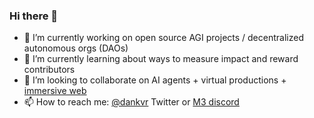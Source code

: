 ### Hi there 👋

- 🔭 I’m currently working on open source AGI projects / decentralized autonomous orgs (DAOs)
- 🌱 I’m currently learning about ways to measure impact and reward contributors
- 👯 I’m looking to collaborate on AI agents + virtual productions + [immersive web](https://github.com/hyperfy-xyz)
- 📫 How to reach me: [@dankvr](https://twitter.com/dankvr) Twitter or [M3 discord](https://discord.gg/FJJb2EkWCh)

<!-- WALLET-LINKING-BEGIN
{
  "lastUpdated": "2025-05-30T17:52:39.853Z",
  "wallets": [
    {
      "chain": "ethereum",
      "address": "0xaAeaFB1d364273f0d074C7Fa0548e2Ea3ff5ccD5"
    },
    {
      "chain": "solana",
      "address": "8hwoZWg4evehwzwr4RGsiFDmo3VtEja9owEzGwZGYNZs"
    }
  ]
}
WALLET-LINKING-END -->
